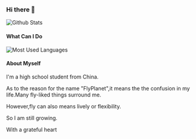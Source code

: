 ### Hi there 👋
![Github Stats](https://github-readme-stats.vercel.app/api?username=FlyPlanet&show_icons=true&theme=dark&count_private=true)

#### What Can I Do

![Most Used Languages](https://github-readme-stats.vercel.app/api/top-langs/?username=FlyPlanet&theme=dark&layout=compact)


#### About Myself

I'm a high school student from China.

As to the reason for the name "FlyPlanet",it means the the confusion in my life.Many fly-liked things surround me.

However,fly can also means lively or flexibility.

So I am still growing.

With a grateful heart
